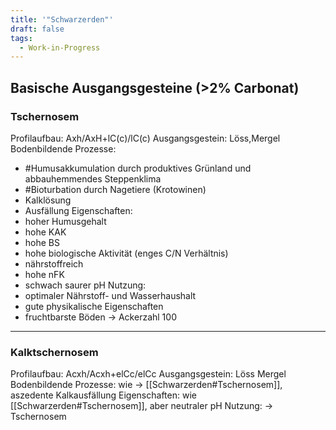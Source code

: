 ```yaml
---
title: '"Schwarzerden"'
draft: false
tags:
  - Work-in-Progress
---
```


## Basische Ausgangsgesteine (>2% Carbonat)

### Tschernosem
Profilaufbau: Axh/AxH+lC(c)/lC(c)
Ausgangsgestein: Löss,Mergel
Bodenbildende Prozesse:
- #Humusakkumulation durch produktives Grünland und abbauhemmendes Steppenklima
- #Bioturbation durch Nagetiere (Krotowinen)
- Kalklösung
- Ausfällung
Eigenschaften:
- hoher Humusgehalt
- hohe KAK
- hohe BS
- hohe biologische Aktivität (enges C/N Verhältnis)
- nährstoffreich
- hohe nFK
- schwach saurer pH
Nutzung:
- optimaler Nährstoff- und Wasserhaushalt
- gute physikalische Eigenschaften
- fruchtbarste Böden -> Ackerzahl 100


---
### Kalktschernosem
Profilaufbau: Acxh/Acxh+elCc/elCc
Ausgangsgestein: Löss Mergel
Bodenbildende Prozesse: wie -> [[Schwarzerden#Tschernosem]], aszedente Kalkausfällung
Eigenschaften: wie  [[Schwarzerden#Tschernosem]], aber neutraler pH
Nutzung: -> Tschernosem